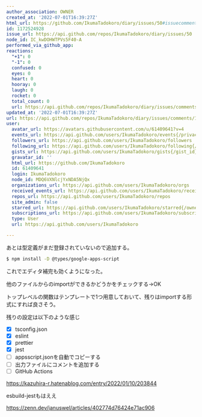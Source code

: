 ```yaml
---
author_association: OWNER
created_at: '2022-07-01T16:39:27Z'
html_url: https://github.com/IkumaTadokoro/diary/issues/50#issuecomment-1172524928
id: 1172524928
issue_url: https://api.github.com/repos/IkumaTadokoro/diary/issues/50
node_id: IC_kwDOHWTPVs5F40-A
performed_via_github_app: 
reactions:
  "+1": 0
  "-1": 0
  confused: 0
  eyes: 0
  heart: 0
  hooray: 0
  laugh: 0
  rocket: 0
  total_count: 0
  url: https://api.github.com/repos/IkumaTadokoro/diary/issues/comments/1172524928/reactions
updated_at: '2022-07-01T16:39:27Z'
url: https://api.github.com/repos/IkumaTadokoro/diary/issues/comments/1172524928
user:
  avatar_url: https://avatars.githubusercontent.com/u/61409641?v=4
  events_url: https://api.github.com/users/IkumaTadokoro/events{/privacy}
  followers_url: https://api.github.com/users/IkumaTadokoro/followers
  following_url: https://api.github.com/users/IkumaTadokoro/following{/other_user}
  gists_url: https://api.github.com/users/IkumaTadokoro/gists{/gist_id}
  gravatar_id: ''
  html_url: https://github.com/IkumaTadokoro
  id: 61409641
  login: IkumaTadokoro
  node_id: MDQ6VXNlcjYxNDA5NjQx
  organizations_url: https://api.github.com/users/IkumaTadokoro/orgs
  received_events_url: https://api.github.com/users/IkumaTadokoro/received_events
  repos_url: https://api.github.com/users/IkumaTadokoro/repos
  site_admin: false
  starred_url: https://api.github.com/users/IkumaTadokoro/starred{/owner}{/repo}
  subscriptions_url: https://api.github.com/users/IkumaTadokoro/subscriptions
  type: User
  url: https://api.github.com/users/IkumaTadokoro

---
```

あとは型定義がまだ登録されていないので追加する。

```bash
$ npm install -D @types/google-apps-script
```

これでエディタ補完も効くようになった。

他のファイルからのimportができるかどうかをチェックする→OK

トップレベルの関数はテンプレートで1つ用意しておいて、残りはimportする形式にすれば良さそう。


残りの設定は以下のような感じ

- [x] tsconfig.json
- [x] eslint
- [x] prettier
- [x] jest
- [ ] appsscript.jsonを自動でコピーする
- [ ] 出力ファイルにコメントを追加する
- [ ] GitHub Actions

https://kazuhira-r.hatenablog.com/entry/2022/01/10/203844

esbuild-jestもはええ

https://zenn.dev/januswel/articles/402774d76424e71ac906


